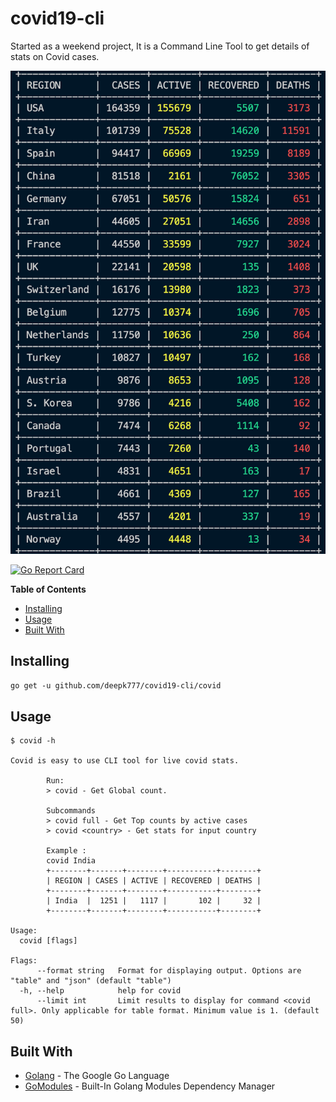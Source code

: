 # covid19-cli
Started as a weekend project, It is a Command Line Tool to get details of stats on Covid cases. 

![alt text](images/covid.png "Covid Cases")

[![Go Report Card](https://goreportcard.com/badge/github.com/deepk777/covid19-cli?style=flat-square)](https://goreportcard.com/badge/github.com/deepk777/covid19-cli)

**Table of Contents**

- [Installing](#installing)
- [Usage](#usage)
- [Built With](#built-with)

## Installing 

`go get -u github.com/deepk777/covid19-cli/covid`


## Usage
```
$ covid -h

Covid is easy to use CLI tool for live covid stats.

        Run:
        > covid - Get Global count.

        Subcommands
        > covid full - Get Top counts by active cases
        > covid <country> - Get stats for input country

        Example :
        covid India
        +--------+-------+--------+-----------+--------+
        | REGION | CASES | ACTIVE | RECOVERED | DEATHS |
        +--------+-------+--------+-----------+--------+
        | India  |  1251 |   1117 |       102 |     32 |
        +--------+-------+--------+-----------+--------+

Usage:
  covid [flags]

Flags:
      --format string   Format for displaying output. Options are "table" and "json" (default "table")
  -h, --help            help for covid
      --limit int       Limit results to display for command <covid full>. Only applicable for table format. Minimum value is 1. (default 50)

```



## Built With

* [Golang](https://golang.org) - The Google Go Language
* [GoModules](https://github.com/golang/go/wiki/Modules) - Built-In Golang Modules Dependency Manager


